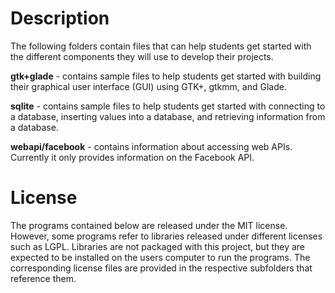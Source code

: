 # Description #
The following folders contain files that can help students get started with the different components they will use to develop their projects.

**gtk+glade** - contains sample files to help students get started with building their graphical user interface (GUI) using GTK+, gtkmm, and Glade.

**sqlite** - contains sample files to help students get started with connecting to a database, inserting values into a database, and retrieving information from a database.

**webapi/facebook** - contains information about accessing web APIs. Currently it only provides information on the Facebook API.

# License #
The programs contained below are released under the MIT license. However, some programs refer to libraries released under different licenses such as LGPL. Libraries are not packaged with this project, but they are expected to be installed on the users computer to run the programs. The corresponding license files are provided in the respective subfolders that reference them.
